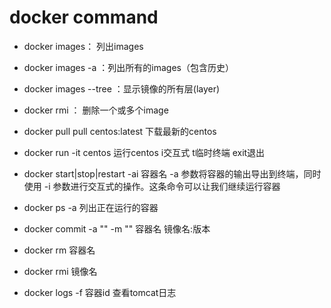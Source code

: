 docker command
===
* docker images： 列出images
* docker images -a ：列出所有的images（包含历史）
* docker images --tree ：显示镜像的所有层(layer)
* docker rmi  <image ID>： 删除一个或多个image

* docker pull pull centos:latest 下载最新的centos
* docker run -it centos	运行centos i交互式 t临时终端	exit退出
* docker start|stop|restart -ai 容器名 
-a 参数将容器的输出导出到终端，同时使用 -i 参数进行交互式的操作。这条命令可以让我们继续运行容器
* docker ps -a 列出正在运行的容器
* docker commit -a "" -m "" 容器名 镜像名:版本
* docker rm 容器名
* docker rmi 镜像名
* docker logs -f 容器id 查看tomcat日志